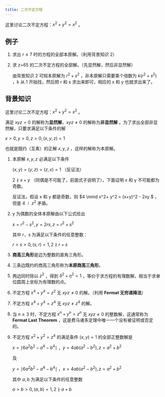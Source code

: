```yaml
---
title: 二次不定方程
---
```


这里讨论二次不定方程：$x^2+y^2=x^2$ 。

## 例子

1. 求出 $r\le 7$ 时的方程的全部本原解。（利用背景知识 2）

2. 求 z=65 的二次不定方程的全部解。（先显然解，然后非显然解）

   由背景知识 2 可知本原解为 $r^2+s^2$ ，非本原解只需要乘个倍数为 $k(r^2+s^2)$ ，k 从 1 开始找，然后把 r 和 s 求出来即可，相应的 x 和 y 也就求出来了。

## 背景知识

这里讨论二次不定方程：$x^2+y^2=x^2$ 。

满足 $xyz=0$ 的解称为**显然解**，$xyz \neq 0$ 的解称为**非显然解** 。为了求出全部非显然解，只要求满足以下条件的解

$x>0,y>0,z>0,(x,y,z)=1$

也就是既约（互素）的正解 $x,y,z$ ，这样的解称为本原解。

1. 本原解 $x,y,z$ 必满足以下条件

   $(x,y)=(y,z)=(z,x)=1$ （反证法）

   $2 \nmid x+y$ （同偶是不可能了，前面式子说明了），下面证明 x 和 y 不可能都为奇数。

   反证法，假设 x 和 y 都是奇数，则 $4 \nmid x^2+ y^2 = (x+y)^2 - 2xy $ ，但是 $4 \mid z^2$ 矛盾。

2. y 为偶数的全体本原解由以下公式给出

   $x=r^2-s^2,y=2rs,z=r^2+s^2$

   其中 r，s 为满足以下条件的任意整数：

   $r>s>0,(s,r)=1,2\nmid r+s$

3. **商高三角形**是边为整数的直角三角形。

4. 三条边既约的商高三角形称为**本原商高三角形**。

5. 两边同时除以 $z^2$ ，得到 $\delta^2+\eta^2=1$  ，等价于求方程的有理数解。相当于求单位圆周上坐标为有理数的点。

6. 不定方程 $x^4+y^4=z^2$ 无 $xyz\neq 0$ 的解。（利用 **Fermat 无穷递降法**）

7. 不定方程 $x^4+y^4=z^4$ 无 $xyz\neq z^4$ 的解。

8. 当 $n\ge 3$ 时，不定方程 $x^n +y^n=z^n$ 无 $xyz\neq 0$ 的整数解，这通常称为 **Fermat Last Theorem** ，这是费马诸多定理中唯一一个没有被证明或否定的。

9. 不定方程 $x^2+y^2=z^4$ 的满足条件 $(x,y)=1$ 的全部正整数解是

   $x=\mid 6a^2b^2-a^4-b^4\mid$  ，$y=4ab(a^2-b^2),z=a^2+b^2$

   及

   $y=\mid 6a^2b^2-a^4-b^4\mid$  ，$x=4ab(a^2-b^2),z=a^2+b^2$

   其中 $a,b$ 为满足以下条件的任意整数

   $a>b>0,(a,b)=1,2\nmid a+b$ 